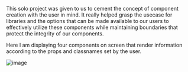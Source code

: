 This solo project was given to us to cement the concept of component creation with the user in mind. It really helped grasp the usecase for libraries and the options that can be made available to our users to effectively utilize these components while maintaining boundaries that protect the integrity of our components. 

Here I am displaying four components on screen that render information according to the props and classnames set by the user. 

![image](https://github.com/user-attachments/assets/142a652f-ae7a-4d98-9d07-c2d4394f6ed9)
